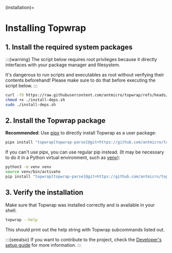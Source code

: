 (installation)=
# Installing Topwrap

## 1. Install the required system packages

:::{warning}
The script below requires root privileges because it directly interfaces with your package manager and filesystem.

It's dangerous to run scripts and executables as root without verifying their contents beforehand!
Please make sure to do that before executing the script below.
:::

```bash
curl -fO https://raw.githubusercontent.com/antmicro/topwrap/refs/heads/main/install-deps.sh
chmod +x ./install-deps.sh
sudo ./install-deps.sh
```

## 2. Install the Topwrap package

**Recommended**: Use [pipx](https://pipx.pypa.io/stable/) to directly install Topwrap as a user package:

```bash
pipx install "topwrap[topwrap-parse]@git+https://github.com/antmicro/topwrap"
```

If you can't use pipx, you can use regular pip instead.
(It may be necessary to do it in a Python virtual environment, such as [venv](https://docs.python.org/3/library/venv.html)):

```bash
python3 -m venv venv
source venv/bin/activate
pip install "topwrap[topwrap-parse]@git+https://github.com/antmicro/topwrap"
```

## 3. Verify the installation

Make sure that Topwrap was installed correctly and is available in your shell:

```bash
topwrap --help
```

This should print out the help string with Topwrap subcommands listed out.

:::{seealso}
If you want to contribute to the project, check the [Developer's setup guide](developers_guide/setup.md) for more information.
:::
